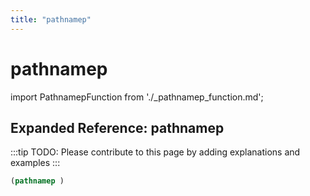 ```yaml
---
title: "pathnamep"
---
```


# pathnamep

import PathnamepFunction from './_pathnamep_function.md';

<PathnamepFunction />

## Expanded Reference: pathnamep

:::tip
TODO: Please contribute to this page by adding explanations and examples
:::

```lisp
(pathnamep )
```
